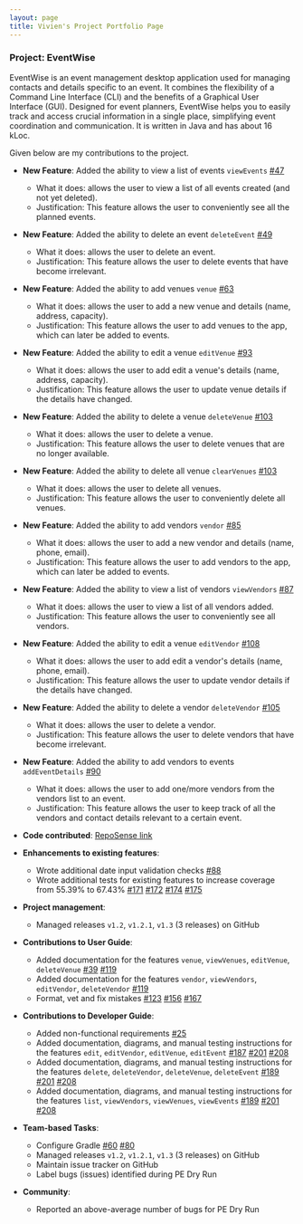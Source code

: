 ```yaml
---
layout: page
title: Vivien's Project Portfolio Page
---
```


### Project: EventWise
EventWise is an event management desktop application used for managing contacts and details specific to an event.
It combines the flexibility of a Command Line Interface (CLI) and the benefits of a Graphical User Interface (GUI).
Designed for event planners, EventWise helps you to easily track and access crucial information in a single place,
simplifying event coordination and communication. It is written in Java and has about 16 kLoc.

Given below are my contributions to the project.

* **New Feature**: Added the ability to view a list of events `viewEvents` [\#47](https://github.com/AY2324S1-CS2103-F13-3/tp/pull/47)
    * What it does: allows the user to view a list of all events created (and not yet deleted).
    * Justification: This feature allows the user to conveniently see all the planned events.

* **New Feature**: Added the ability to delete an event `deleteEvent` [\#49](https://github.com/AY2324S1-CS2103-F13-3/tp/pull/49)
    * What it does: allows the user to delete an event.
    * Justification: This feature allows the user to delete events that have become irrelevant.

* **New Feature**: Added the ability to add venues `venue` [\#63](https://github.com/AY2324S1-CS2103-F13-3/tp/pull/63)
    * What it does: allows the user to add a new venue and details (name, address, capacity).
    * Justification: This feature allows the user to add venues to the app, which can later be added to events.

* **New Feature**: Added the ability to edit a venue `editVenue` [\#93](https://github.com/AY2324S1-CS2103-F13-3/tp/pull/93)
    * What it does: allows the user to add edit a venue's details (name, address, capacity).
    * Justification: This feature allows the user to update venue details if the details have changed.

* **New Feature**: Added the ability to delete a venue `deleteVenue` [\#103](https://github.com/AY2324S1-CS2103-F13-3/tp/pull/103)
    * What it does: allows the user to delete a venue.
    * Justification: This feature allows the user to delete venues that are no longer available.

* **New Feature**: Added the ability to delete all venue `clearVenues` [\#103](https://github.com/AY2324S1-CS2103-F13-3/tp/pull/103)
    * What it does: allows the user to delete all venues.
    * Justification: This feature allows the user to conveniently delete all venues.

* **New Feature**: Added the ability to add vendors `vendor` [\#85](https://github.com/AY2324S1-CS2103-F13-3/tp/pull/85)
    * What it does: allows the user to add a new vendor and details (name, phone, email).
    * Justification: This feature allows the user to add vendors to the app, which can later be added to events.

* **New Feature**: Added the ability to view a list of vendors `viewVendors` [\#87](https://github.com/AY2324S1-CS2103-F13-3/tp/pull/87)
    * What it does: allows the user to view a list of all vendors added.
    * Justification: This feature allows the user to conveniently see all vendors.

* **New Feature**: Added the ability to edit a venue `editVendor` [\#108](https://github.com/AY2324S1-CS2103-F13-3/tp/pull/108)
    * What it does: allows the user to add edit a vendor's details (name, phone, email).
    * Justification: This feature allows the user to update vendor details if the details have changed.

* **New Feature**: Added the ability to delete a vendor `deleteVendor` [\#105](https://github.com/AY2324S1-CS2103-F13-3/tp/pull/105)
    * What it does: allows the user to delete a vendor.
    * Justification: This feature allows the user to delete vendors that have become irrelevant.

* **New Feature**: Added the ability to add vendors to events `addEventDetails` [\#90](https://github.com/AY2324S1-CS2103-F13-3/tp/pull/90)
    * What it does: allows the user to add one/more vendors from the vendors list to an event.
    * Justification: This feature allows the user to keep track of all the vendors and contact details relevant to a certain event.

* **Code contributed**: [RepoSense link](https://nus-cs2103-ay2324s1.github.io/tp-dashboard/?search=vivienherq&breakdown=true)

* **Enhancements to existing features**:
    * Wrote additional date input validation checks [\#88](https://github.com/AY2324S1-CS2103-F13-3/tp/pull/88)
    * Wrote additional tests for existing features to increase coverage from 55.39% to 67.43% [\#171](https://github.com/AY2324S1-CS2103-F13-3/tp/pull/171) [\#172](https://github.com/AY2324S1-CS2103-F13-3/tp/pull/172) [\#174](https://github.com/AY2324S1-CS2103-F13-3/tp/pull/174) [\#175](https://github.com/AY2324S1-CS2103-F13-3/tp/pull/175)

* **Project management**:
    * Managed releases `v1.2`, `v1.2.1`, `v1.3` (3 releases) on GitHub

* **Contributions to User Guide**:
    * Added documentation for the features `venue`, `viewVenues`, `editVenue`, `deleteVenue` [\#39](https://github.com/AY2324S1-CS2103-F13-3/tp/pull/39) [\#119](https://github.com/AY2324S1-CS2103-F13-3/tp/pull/119)
    * Added documentation for the features `vendor`, `viewVendors`, `editVendor`, `deleteVendor` [\#119](https://github.com/AY2324S1-CS2103-F13-3/tp/pull/119)
    * Format, vet and fix mistakes [\#123](https://github.com/AY2324S1-CS2103-F13-3/tp/pull/123) [\#156](https://github.com/AY2324S1-CS2103-F13-3/tp/pull/156) [\#167](https://github.com/AY2324S1-CS2103-F13-3/tp/pull/167)

* **Contributions to Developer Guide**:
    * Added non-functional requirements [\#25](https://github.com/AY2324S1-CS2103-F13-3/tp/pull/25)
    * Added documentation, diagrams, and manual testing instructions for the features `edit`, `editVendor`, `editVenue`, `editEvent` [\#187](https://github.com/AY2324S1-CS2103-F13-3/tp/pull/187) [\#201](https://github.com/AY2324S1-CS2103-F13-3/tp/pull/201) [\#208](https://github.com/AY2324S1-CS2103-F13-3/tp/pull/208)
    * Added documentation, diagrams, and manual testing instructions for the features `delete`, `deleteVendor`, `deleteVenue`, `deleteEvent` [\#189](https://github.com/AY2324S1-CS2103-F13-3/tp/pull/189) [\#201](https://github.com/AY2324S1-CS2103-F13-3/tp/pull/201) [\#208](https://github.com/AY2324S1-CS2103-F13-3/tp/pull/208)
    * Added documentation, diagrams, and manual testing instructions for the features `list`, `viewVendors`, `viewVenues`, `viewEvents` [\#189](https://github.com/AY2324S1-CS2103-F13-3/tp/pull/189) [\#201](https://github.com/AY2324S1-CS2103-F13-3/tp/pull/201) [\#208](https://github.com/AY2324S1-CS2103-F13-3/tp/pull/208)

* **Team-based Tasks**:
    * Configure Gradle [\#60](https://github.com/AY2324S1-CS2103-F13-3/tp/pull/60) [\#80](https://github.com/AY2324S1-CS2103-F13-3/tp/pull/80)
    * Managed releases `v1.2`, `v1.2.1`, `v1.3` (3 releases) on GitHub
    * Maintain issue tracker on GitHub
    * Label bugs (issues) identified during PE Dry Run

* **Community**:
    * Reported an above-average number of bugs for PE Dry Run
